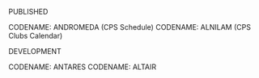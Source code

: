 PUBLISHED

CODENAME: ANDROMEDA (CPS Schedule)
CODENAME: ALNILAM (CPS Clubs Calendar)

DEVELOPMENT

CODENAME: ANTARES
CODENAME: ALTAIR
